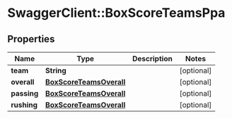 # SwaggerClient::BoxScoreTeamsPpa

## Properties
Name | Type | Description | Notes
------------ | ------------- | ------------- | -------------
**team** | **String** |  | [optional] 
**overall** | [**BoxScoreTeamsOverall**](BoxScoreTeamsOverall.md) |  | [optional] 
**passing** | [**BoxScoreTeamsOverall**](BoxScoreTeamsOverall.md) |  | [optional] 
**rushing** | [**BoxScoreTeamsOverall**](BoxScoreTeamsOverall.md) |  | [optional] 


